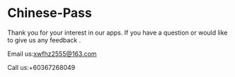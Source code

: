 # Chinese-Pass

Thank you for your interest in our apps. If you have a question or would like to give us any feedback . 

Email us:xwfhz2555@163.com


Call us:+60367268049
